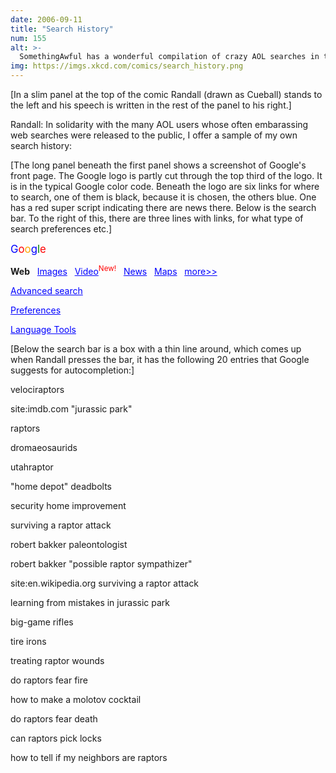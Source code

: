 ```yaml
---
date: 2006-09-11
title: "Search History"
num: 155
alt: >-
  SomethingAwful has a wonderful compilation of crazy AOL searches in their Weekend Web archives, 2006-08-13.
img: https://imgs.xkcd.com/comics/search_history.png
---
```

[In a slim panel at the top of the comic Randall (drawn as Cueball) stands to the left and his speech is written in the rest of the panel to his right.]

Randall: In solidarity with the many AOL users whose often embarassing web searches were released to the public, I offer a sample of my own search history:

[The long panel beneath the first panel shows a screenshot of Google's front page. The Google logo is partly cut through the top third of the logo. It is in the typical Google color code. Beneath the logo are six links for where to search, one of them is black, because it is chosen, the others blue. One has a red super script indicating there are news there. Below is the search bar. To the right of this, there are three lines with links, for what type of search preferences etc.]

<big><font color="blue">G</font><font color="red">o</font><font color="orange">o</font><font color="blue">g</font><font color="green">l</font><font color="red">e</font></big>

**Web**&nbsp; &nbsp;<font color="blue"><u>Images</u>&nbsp; &nbsp;<u>Video</u></font><sup><font color="red">New!</font></sup>&nbsp; &nbsp;<font color="blue"><u>News</u>&nbsp; &nbsp;<u>Maps</u>&nbsp; &nbsp;<u>more>></u></font>

<font color="blue"><u>

Advanced search

Preferences

Language Tools</u></font>

[Below the search bar is a box with a thin line around, which comes up when Randall presses the bar, it has the following 20 entries that Google suggests for autocompletion:]

velociraptors

site:imdb.com "jurassic park"

raptors

dromaeosaurids

utahraptor

"home depot" deadbolts

security home improvement

surviving a raptor attack

robert bakker paleontologist

robert bakker "possible raptor sympathizer"

site:en.wikipedia.org surviving a raptor attack

learning from mistakes in jurassic park

big-game rifles

tire irons

treating raptor wounds

do raptors fear fire

how to make a molotov cocktail

do raptors fear death

can raptors pick locks

how to tell if my neighbors are raptors
